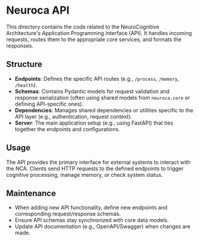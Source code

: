 # Neuroca API

This directory contains the code related to the NeuroCognitive Architecture's Application Programming Interface (API). It handles incoming requests, routes them to the appropriate core services, and formats the responses.

## Structure

- **Endpoints**: Defines the specific API routes (e.g., `/process`, `/memory`, `/health`).
- **Schemas**: Contains Pydantic models for request validation and response serialization (often using shared models from `neuroca.core` or defining API-specific ones).
- **Dependencies**: Manages shared dependencies or utilities specific to the API layer (e.g., authentication, request context).
- **Server**: The main application setup (e.g., using FastAPI) that ties together the endpoints and configurations.

## Usage

The API provides the primary interface for external systems to interact with the NCA. Clients send HTTP requests to the defined endpoints to trigger cognitive processing, manage memory, or check system status.

## Maintenance

- When adding new API functionality, define new endpoints and corresponding request/response schemas.
- Ensure API schemas stay synchronized with core data models.
- Update API documentation (e.g., OpenAPI/Swagger) when changes are made.
